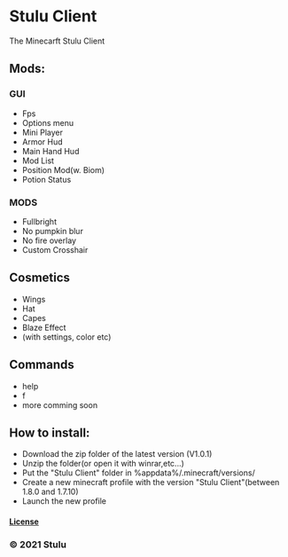 # Stulu Client
The Minecarft Stulu Client

## Mods:
### GUI
- Fps 
- Options menu
- Mini Player
- Armor Hud
- Main Hand Hud 
- Mod List
- Position Mod(w. Biom)
- Potion Status 
### MODS
- Fullbright 
- No pumpkin blur 
- No fire overlay 
- Custom Crosshair

## Cosmetics
- Wings
- Hat
- Capes
- Blaze Effect
- (with settings, color etc)
## Commands
- help
- f
- more comming soon
## How to install:
- Download the zip folder of the latest version (V1.0.1) 
- Unzip the folder(or open it with winrar,etc...)
- Put the "Stulu Client" folder in %appdata%/.minecraft/versions/
- Create a new minecraft profile with the version "Stulu Client"(between 1.8.0 and 1.7.10)
- Launch the new profile

#### [License](LICENSE)
### © 2021 Stulu
